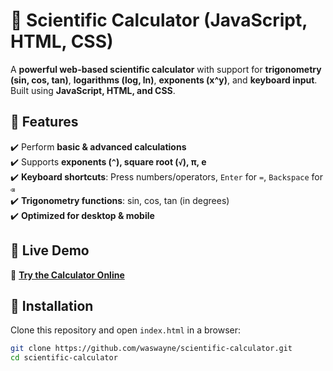 # 🧮 Scientific Calculator (JavaScript, HTML, CSS)
A **powerful web-based scientific calculator** with support for **trigonometry (sin, cos, tan)**, **logarithms (log, ln)**, **exponents (x^y)**, and **keyboard input**. Built using **JavaScript, HTML, and CSS**.

## 🌟 Features
✔️ Perform **basic & advanced calculations**  
✔️ Supports **exponents (`^`), square root (`√`), π, e**  
✔️ **Keyboard shortcuts**: Press numbers/operators, `Enter` for `=`, `Backspace` for `⌫`  
✔️ **Trigonometry functions**: sin, cos, tan (in degrees)  
✔️ **Optimized for desktop & mobile**  

## 🚀 Live Demo  
🔗 **[Try the Calculator Online](https://waswayne.github.io/scientific-calculator/)**  

## 🔧 Installation  
Clone this repository and open `index.html` in a browser:  
```sh
git clone https://github.com/waswayne/scientific-calculator.git
cd scientific-calculator

